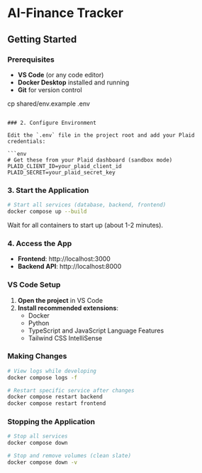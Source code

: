 # AI-Finance Tracker

## Getting Started

### Prerequisites

- **VS Code** (or any code editor)
- **Docker Desktop** installed and running
- **Git** for version control

cp shared/env.example .env
```

### 2. Configure Environment

Edit the `.env` file in the project root and add your Plaid credentials:

```env
# Get these from your Plaid dashboard (sandbox mode)
PLAID_CLIENT_ID=your_plaid_client_id
PLAID_SECRET=your_plaid_secret_key
```

### 3. Start the Application

```bash
# Start all services (database, backend, frontend)
docker compose up --build
```

Wait for all containers to start up (about 1-2 minutes).

### 4. Access the App

- **Frontend**: http://localhost:3000
- **Backend API**: http://localhost:8000

### VS Code Setup

1. **Open the project** in VS Code
2. **Install recommended extensions**:
   - Docker
   - Python
   - TypeScript and JavaScript Language Features
   - Tailwind CSS IntelliSense

### Making Changes

```bash
# View logs while developing
docker compose logs -f

# Restart specific service after changes
docker compose restart backend
docker compose restart frontend
```

### Stopping the Application

```bash
# Stop all services
docker compose down

# Stop and remove volumes (clean slate)
docker compose down -v
```

